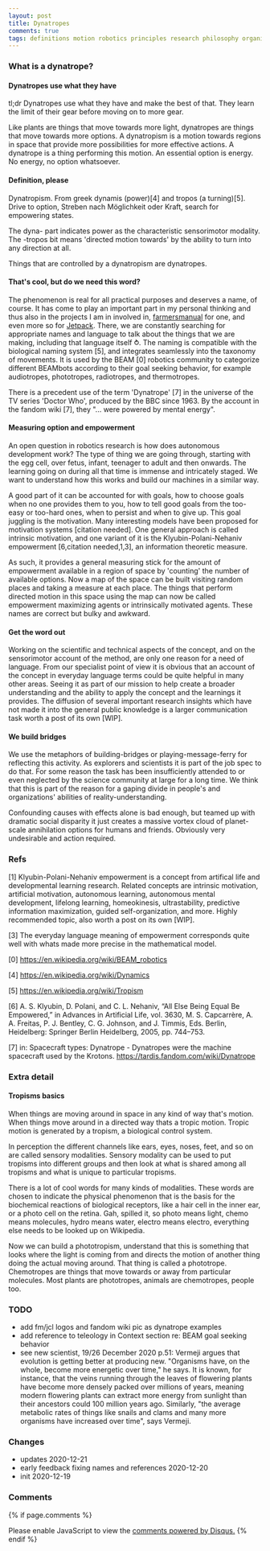 ```yaml
---
layout: post
title: Dynatropes
comments: true
tags: definitions motion robotics principles research philosophy organization-of-behavior smp jcl gt
---
```


### What is a dynatrope?

#### Dynatropes use what they have

tl;dr Dynatropes use what they have and make the best of that. They learn
the limit of their gear before moving on to more gear.

Like plants are things that move towards more light, dynatropes are
things that move towards more options. A dynatropism is a motion
towards regions in space that provide more possibilities for more
effective actions. A dynatrope is a thing performing this motion. An
essential option is energy. No energy, no option whatsoever.

#### Definition, please

Dynatropism. From greek dynamis (power)[4] and tropos (a
turning)[5]. Drive to option, Streben nach Möglichkeit oder Kraft,
search for empowering states.

The dyna- part indicates power as the characteristic sensorimotor
modality. The -tropos bit means 'directed motion towards' by the
ability to turn into any direction at all.

Things that are controlled by a dynatropism are dynatropes.

#### That's cool, but do we need this word?

The phenomenon is real for all practical purposes and deserves a name,
of course. It has come to play an important part in my personal
thinking and thus also in the projects I am in involved in,
[farmersmanual](https://web.fm) for one, and even more so for
[Jetpack](https://jetpack.cl). There, we are constantly searching for
appropriate names and language to talk about the things that we are
making, including that language itself ⥁.
The naming is compatible with the biological naming system [5], and
integrates seamlessly into the taxonomy of movements. It is used by
the BEAM [0] robotics community to categorize different BEAMbots
according to their goal seeking behavior, for example audiotropes,
phototropes, radiotropes, and thermotropes.

There is a precedent use of the term 'Dynatrope' [7] in the universe
of the TV series 'Doctor Who', produced by the BBC since 1963. By the
account in the fandom wiki [7], they "... were powered by mental
energy".

#### Measuring option and empowerment

An open question in robotics research is how does autonomous
development work? The type of thing we are going through, starting
with the egg cell, over fetus, infant, teenager to adult and then
onwards. The learning going on during all that time is immense and
intricately staged. We want to understand how this works and build our
machines in a similar way.

A good part of it can be accounted for with goals, how to choose goals
when no one provides them to you, how to tell good goals from the
too-easy or too-hard ones, when to persist and when to give up. This
goal juggling is the motivation. Many interesting models have been
proposed for motivation systems [citation needed]. One general
approach is called intrinsic motivation, and one variant of it is the
Klyubin-Polani-Nehaniv empowerment [6,citation needed,1,3], an
information theoretic measure.

As such, it provides a general measuring stick for the amount of
empowerment available in a region of space by 'counting' the number of
available options. Now a map of the space can be built visiting random
places and taking a measure at each place. The things that perform
directed motion in this space using the map can now be called
empowerment maximizing agents or intrinsically motivated agents. These
names are correct but bulky and awkward.

#### Get the word out

Working on the scientific and technical aspects of the concept, and on
the sensorimotor account of the method, are only one reason for a need
of language. From our specialist point of view it is obvious that an
account of the concept in everyday language terms could be quite
helpful in many other areas. Seeing it as part of our mission to help
create a broader understanding and the ability to apply the concept
and the learnings it provides. The diffusion of several important
research insights which have not made it into the general public
knowledge is a larger communication task worth a post of its own
[WIP].

#### We build bridges

We use the metaphors of building-bridges or playing-message-ferry for
reflecting this activity. As explorers and scientists it is part of
the job spec to do that. For some reason the task has been
insufficiently attended to or even neglected by the science community
at large for a long time. We think that this is part of the reason for
a gaping divide in people's and organizations' abilities of
reality-understanding.

Confounding causes with effects alone is bad enough, but teamed up
with dramatic social disparity it just creates a massive vortex cloud
of planet-scale annihilation options for humans and friends. Obviously
very undesirable and action required.

### Refs

[1] Klyubin-Polani-Nehaniv empowerment is a concept from artifical life and developmental learning research. Related concepts are intrinsic motivation, artificial motivation, autonomous learning, autonomous mental development, lifelong learning, homeokinesis, ultrastability, predictive information maximization, guided self-organization, and more. Highly recommended topic, also worth a post on its own [WIP].

[3] The everyday language meaning of empowerment corresponds quite well with whats made more precise in the mathematical model.

[0] <https://en.wikipedia.org/wiki/BEAM_robotics>

[4] <https://en.wikipedia.org/wiki/Dynamics>

[5] <https://en.wikipedia.org/wiki/Tropism>

[6] A. S. Klyubin, D. Polani, and C. L. Nehaniv, “All Else Being Equal Be Empowered,” in Advances in Artificial Life, vol. 3630, M. S. Capcarrère, A. A. Freitas, P. J. Bentley, C. G. Johnson, and J. Timmis, Eds. Berlin, Heidelberg: Springer Berlin Heidelberg, 2005, pp. 744–753.

[7] in: Spacecraft types: Dynatrope - Dynatropes were the machine spacecraft used by the Krotons. <https://tardis.fandom.com/wiki/Dynatrope>

### Extra detail
#### Tropisms basics

When things are moving around in space in any kind of way that's
motion. When things move around in a directed way thats a tropic
motion. Tropic motion is generated by a tropism, a biological control
system.

In perception the different channels like ears, eyes, noses, feet, and
so on are called sensory modalities. Sensory modality can be used to
put tropisms into different groups and then look at what is shared
among all tropisms and what is unique to particular tropisms.

There is a lot of cool words for many kinds of modalities. These words
are chosen to indicate the physical phenomenon that is the basis for
the biochemical reactions of biological receptors, like a hair cell in
the inner ear, or a photo cell on the retina. Gah, spilled it, so
photo means light, chemo means molecules, hydro means water, electro
means electro, everything else needs to be looked up on Wikipedia.

Now we can build a phototropism, understand that this is something
that looks where the light is coming from and directs the motion of
another thing doing the actual moving around. That thing is called a
phototrope. Chemotropes are things that move towards or away from
particular molecules. Most plants are phototropes, animals are
chemotropes, people too.

### TODO
- add fm/jcl logos and fandom wiki pic as dynatrope examples
- add reference to teleology in Context section re: BEAM goal seeking behavior
- see new scientist, 19/26 December 2020 p.51: Vermeji argues that
  evolution is getting better at producing new. "Organisms have, on
  the whole, become more energetic over time," he says. It is known,
  for instance, that the veins running through the leaves of flowering
  plants have become more densely packed over millions of years,
  meaning modern flowering plants can extract more energy from
  sunlight than their ancestors could 100 million years
  ago. Similarly, "the average metabolic rates of things like snails
  and clams and many more organisms have increased over time", says
  Vermeji.

### Changes
- updates 2020-12-21
- early feedback fixing names and references 2020-12-20
- init 2020-12-19

### Comments

{% if page.comments %}
<div id="disqus_thread"></div>
<script>

/**
*  RECOMMENDED CONFIGURATION VARIABLES: EDIT AND UNCOMMENT THE SECTION BELOW TO INSERT DYNAMIC VALUES FROM YOUR PLATFORM OR CMS.
*  LEARN WHY DEFINING THESE VARIABLES IS IMPORTANT: https://disqus.com/admin/universalcode/#configuration-variables*/
/*
var disqus_config = function () {
this.page.url = PAGE_URL;  // Replace PAGE_URL with your page's canonical URL variable
this.page.identifier = PAGE_IDENTIFIER; // Replace PAGE_IDENTIFIER with your page's unique identifier variable
};
*/
(function() { // DON'T EDIT BELOW THIS LINE
var d = document, s = d.createElement('script');
s.src = '//x75.disqus.com/embed.js';
s.setAttribute('data-timestamp', +new Date());
(d.head || d.body).appendChild(s);
})();
</script>
<noscript>Please enable JavaScript to view the <a href="https://disqus.com/?ref_noscript">comments powered by Disqus.</a></noscript>
{% endif %}

